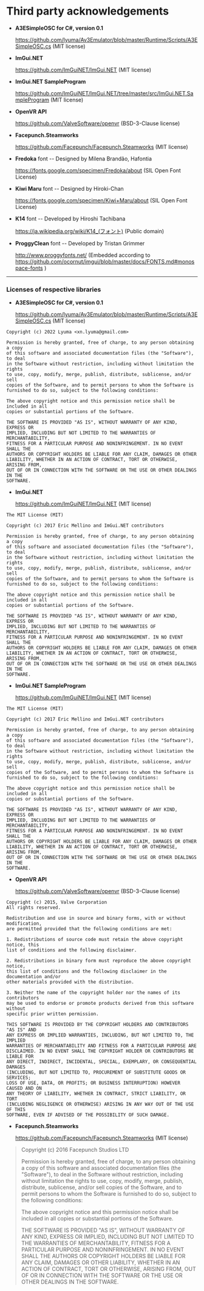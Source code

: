 Third party acknowledgements
=====

- **A3ESimpleOSC for C#, version 0.1**

  https://github.com/lyuma/Av3Emulator/blob/master/Runtime/Scripts/A3ESimpleOSC.cs (MIT license)

- **ImGui.NET**

  https://github.com/ImGuiNET/ImGui.NET (MIT license)

- **ImGui.NET SampleProgram**

  https://github.com/ImGuiNET/ImGui.NET/tree/master/src/ImGui.NET.SampleProgram (MIT license)

- **OpenVR API**

  https://github.com/ValveSoftware/openvr (BSD-3-Clause license)

- **Facepunch.Steamworks**

  https://github.com/Facepunch/Facepunch.Steamworks (MIT license)

- **Fredoka** font -- Designed by Milena Brandão, Hafontia

  https://fonts.google.com/specimen/Fredoka/about (SIL Open Font License)

- **Kiwi Maru** font -- Designed by Hiroki-Chan

  https://fonts.google.com/specimen/Kiwi+Maru/about (SIL Open Font License)

- **K14** font -- Developed by Hiroshi Tachibana

  https://ja.wikipedia.org/wiki/K14_(フォント) (Public domain)

- **ProggyClean** font -- Developed by Tristan Grimmer

  http://www.proggyfonts.net/ (Embedded according to https://github.com/ocornut/imgui/blob/master/docs/FONTS.md#monospace-fonts )

---

### Licenses of respective libraries


- **A3ESimpleOSC for C#, version 0.1**

  https://github.com/lyuma/Av3Emulator/blob/master/Runtime/Scripts/A3ESimpleOSC.cs (MIT license)

```
Copyright (c) 2022 Lyuma <xn.lyuma@gmail.com>

Permission is hereby granted, free of charge, to any person obtaining a copy
of this software and associated documentation files (the "Software"), to deal
in the Software without restriction, including without limitation the rights
to use, copy, modify, merge, publish, distribute, sublicense, and/or sell
copies of the Software, and to permit persons to whom the Software is
furnished to do so, subject to the following conditions:

The above copyright notice and this permission notice shall be included in all
copies or substantial portions of the Software.

THE SOFTWARE IS PROVIDED "AS IS", WITHOUT WARRANTY OF ANY KIND, EXPRESS OR
IMPLIED, INCLUDING BUT NOT LIMITED TO THE WARRANTIES OF MERCHANTABILITY,
FITNESS FOR A PARTICULAR PURPOSE AND NONINFRINGEMENT. IN NO EVENT SHALL THE
AUTHORS OR COPYRIGHT HOLDERS BE LIABLE FOR ANY CLAIM, DAMAGES OR OTHER
LIABILITY, WHETHER IN AN ACTION OF CONTRACT, TORT OR OTHERWISE, ARISING FROM,
OUT OF OR IN CONNECTION WITH THE SOFTWARE OR THE USE OR OTHER DEALINGS IN THE
SOFTWARE.
```

- **ImGui.NET**

  https://github.com/ImGuiNET/ImGui.NET (MIT license)

```
The MIT License (MIT)

Copyright (c) 2017 Eric Mellino and ImGui.NET contributors

Permission is hereby granted, free of charge, to any person obtaining a copy
of this software and associated documentation files (the "Software"), to deal
in the Software without restriction, including without limitation the rights
to use, copy, modify, merge, publish, distribute, sublicense, and/or sell
copies of the Software, and to permit persons to whom the Software is
furnished to do so, subject to the following conditions:

The above copyright notice and this permission notice shall be included in all
copies or substantial portions of the Software.

THE SOFTWARE IS PROVIDED "AS IS", WITHOUT WARRANTY OF ANY KIND, EXPRESS OR
IMPLIED, INCLUDING BUT NOT LIMITED TO THE WARRANTIES OF MERCHANTABILITY,
FITNESS FOR A PARTICULAR PURPOSE AND NONINFRINGEMENT. IN NO EVENT SHALL THE
AUTHORS OR COPYRIGHT HOLDERS BE LIABLE FOR ANY CLAIM, DAMAGES OR OTHER
LIABILITY, WHETHER IN AN ACTION OF CONTRACT, TORT OR OTHERWISE, ARISING FROM,
OUT OF OR IN CONNECTION WITH THE SOFTWARE OR THE USE OR OTHER DEALINGS IN THE
SOFTWARE.
```

- **ImGui.NET SampleProgram**

  https://github.com/ImGuiNET/ImGui.NET (MIT license)

```
The MIT License (MIT)

Copyright (c) 2017 Eric Mellino and ImGui.NET contributors

Permission is hereby granted, free of charge, to any person obtaining a copy
of this software and associated documentation files (the "Software"), to deal
in the Software without restriction, including without limitation the rights
to use, copy, modify, merge, publish, distribute, sublicense, and/or sell
copies of the Software, and to permit persons to whom the Software is
furnished to do so, subject to the following conditions:

The above copyright notice and this permission notice shall be included in all
copies or substantial portions of the Software.

THE SOFTWARE IS PROVIDED "AS IS", WITHOUT WARRANTY OF ANY KIND, EXPRESS OR
IMPLIED, INCLUDING BUT NOT LIMITED TO THE WARRANTIES OF MERCHANTABILITY,
FITNESS FOR A PARTICULAR PURPOSE AND NONINFRINGEMENT. IN NO EVENT SHALL THE
AUTHORS OR COPYRIGHT HOLDERS BE LIABLE FOR ANY CLAIM, DAMAGES OR OTHER
LIABILITY, WHETHER IN AN ACTION OF CONTRACT, TORT OR OTHERWISE, ARISING FROM,
OUT OF OR IN CONNECTION WITH THE SOFTWARE OR THE USE OR OTHER DEALINGS IN THE
SOFTWARE.
```

- **OpenVR API**

  https://github.com/ValveSoftware/openvr (BSD-3-Clause license)

```
Copyright (c) 2015, Valve Corporation
All rights reserved.

Redistribution and use in source and binary forms, with or without modification,
are permitted provided that the following conditions are met:

1. Redistributions of source code must retain the above copyright notice, this
list of conditions and the following disclaimer.

2. Redistributions in binary form must reproduce the above copyright notice,
this list of conditions and the following disclaimer in the documentation and/or
other materials provided with the distribution.

3. Neither the name of the copyright holder nor the names of its contributors
may be used to endorse or promote products derived from this software without
specific prior written permission.

THIS SOFTWARE IS PROVIDED BY THE COPYRIGHT HOLDERS AND CONTRIBUTORS "AS IS" AND
ANY EXPRESS OR IMPLIED WARRANTIES, INCLUDING, BUT NOT LIMITED TO, THE IMPLIED
WARRANTIES OF MERCHANTABILITY AND FITNESS FOR A PARTICULAR PURPOSE ARE
DISCLAIMED. IN NO EVENT SHALL THE COPYRIGHT HOLDER OR CONTRIBUTORS BE LIABLE FOR
ANY DIRECT, INDIRECT, INCIDENTAL, SPECIAL, EXEMPLARY, OR CONSEQUENTIAL DAMAGES
(INCLUDING, BUT NOT LIMITED TO, PROCUREMENT OF SUBSTITUTE GOODS OR SERVICES;
LOSS OF USE, DATA, OR PROFITS; OR BUSINESS INTERRUPTION) HOWEVER CAUSED AND ON
ANY THEORY OF LIABILITY, WHETHER IN CONTRACT, STRICT LIABILITY, OR TORT
(INCLUDING NEGLIGENCE OR OTHERWISE) ARISING IN ANY WAY OUT OF THE USE OF THIS
SOFTWARE, EVEN IF ADVISED OF THE POSSIBILITY OF SUCH DAMAGE.
```

- **Facepunch.Steamworks**

  https://github.com/Facepunch/Facepunch.Steamworks (MIT license)

> Copyright (c) 2016 Facepunch Studios LTD
> 
> Permission is hereby granted, free of charge, to any person obtaining a copy of this software and associated documentation files (the "Software"), to deal in the Software without restriction, including without limitation the rights to use, copy, modify, merge, publish, distribute, sublicense, and/or sell copies of the Software, and to permit persons to whom the Software is furnished to do so, subject to the following conditions:
> 
> The above copyright notice and this permission notice shall be included in all copies or substantial portions of the Software.
> 
> THE SOFTWARE IS PROVIDED "AS IS", WITHOUT WARRANTY OF ANY KIND, EXPRESS OR IMPLIED, INCLUDING BUT NOT LIMITED TO THE WARRANTIES OF MERCHANTABILITY, FITNESS FOR A PARTICULAR PURPOSE AND NONINFRINGEMENT. IN NO EVENT SHALL THE AUTHORS OR COPYRIGHT HOLDERS BE LIABLE FOR ANY CLAIM, DAMAGES OR OTHER LIABILITY, WHETHER IN AN ACTION OF CONTRACT, TORT OR OTHERWISE, ARISING FROM, OUT OF OR IN CONNECTION WITH THE SOFTWARE OR THE USE OR OTHER DEALINGS IN THE SOFTWARE.
